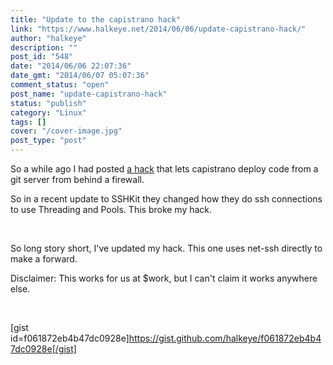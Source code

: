 ```yaml
---
title: "Update to the capistrano hack"
link: "https://www.halkeye.net/2014/06/06/update-capistrano-hack/"
author: "halkeye"
description: ""
post_id: "548"
date: "2014/06/06 22:07:36"
date_gmt: "2014/06/07 05:07:36"
comment_status: "open"
post_name: "update-capistrano-hack"
status: "publish"
category: "Linux"
tags: []
cover: "/cover-image.jpg"
post_type: "post"
---
```


So a while ago I had posted [a hack](http://www.halkeye.net/2014/01/24/capistrano3-deploying-internal-git-server/) that lets capistrano deploy code from a git server from behind a firewall.

So in a recent update to SSHKit they changed how they do ssh connections to use Threading and Pools. This broke my hack.

 

So long story short, I've updated my hack. This one uses net-ssh directly to make a forward.

Disclaimer: This works for us at $work, but I can't claim it works anywhere else.

 

[gist id=f061872eb4b47dc0928e]https://gist.github.com/halkeye/f061872eb4b47dc0928e[/gist]